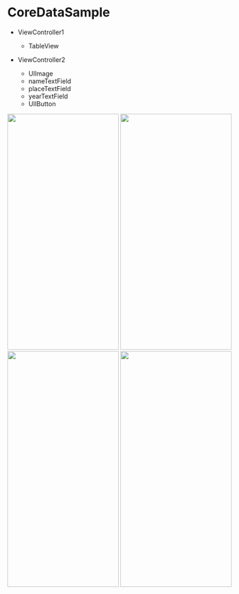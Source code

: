 # CoreDataSample

-   ViewController1
    - TableView
    
-   ViewController2 
    - UIImage
    - nameTextField
    - placeTextField
    - yearTextField
    - UIIButton
    

<p align="left"> 
<img src="https://user-images.githubusercontent.com/103661354/213486953-29837422-9ae6-4919-b65b-fc21481b00a3.png" width="250" height="530" />
<img src="https://user-images.githubusercontent.com/103661354/213486927-2e82627e-cd96-4b51-8ae4-a3c58eac5b7e.png" width="250" height="530" />
<img src="https://user-images.githubusercontent.com/103661354/213486963-8162a33c-bf23-4d39-8d93-bc7f50949d3f.png" width="250" height="530" />
<img src="https://user-images.githubusercontent.com/103661354/213486965-2d735b9e-3555-4c75-97e5-127b47acb5bf.png" width="250" height="530" />
</p>
